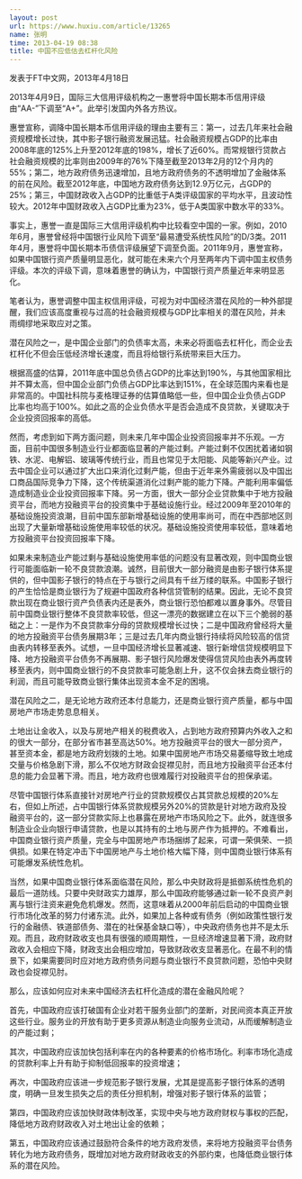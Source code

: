 ```yaml
---
layout: post
url: https://www.huxiu.com/article/13265
name: 张明
time: 2013-04-19 08:38
title: 中国不应低估去杠杆化风险
---
```

发表于FT中文网，2013年4月18日

2013年4月9日，国际三大信用评级机构之一惠誉将中国长期本币信用评级由“AA-”下调至“A+”。此举引发国内外各方热议。

惠誉宣称，调降中国长期本币信用评级的理由主要有三：第一，过去几年来社会融资规模增长过快，其中影子银行融资发展迅猛。社会融资规模占GDP的比率由2008年底的125%上升至2012年底的198%，增长了近60%。而常规银行贷款占社会融资规模的比率则由2009年的76%下降至截至2013年2月的12个月内的55%；第二，地方政府债务迅速增加，且地方政府债务的不透明增加了金融体系的前在风险。截至2012年底，中国地方政府债务达到12.9万亿元，占GDP的25%；第三，中国财政收入占GDP的比重低于A类评级国家的平均水平，且波动性较大。2012年中国财政收入占GDP比重为23%，低于A类国家中数水平的33%。

事实上，惠誉一直是国际三大信用评级机构中比较看空中国的一家。例如，2010年6月，惠誉曾经将中国银行业风险下调至“最易遭受系统性风险”的D/3类。2011年4月，惠誉将中国长期本币债信评级展望下调至负面。2011年9月，惠誉宣称，如果中国银行资产质量明显恶化，就可能在未来六个月至两年内下调中国主权债务评级。本次的评级下调，意味着惠誉的确认为，中国银行资产质量近年来明显恶化。

笔者认为，惠誉调整中国主权信用评级，可视为对中国经济潜在风险的一种外部提醒，我们应该高度重视与过高的社会融资规模与GDP比率相关的潜在风险，并未雨绸缪地采取应对之策。

潜在风险之一，是中国企业部门的负债率太高，未来必将面临去杠杆化，而企业去杠杆化不但会压低经济增长速度，而且将给银行系统带来巨大压力。

根据高盛的估算，2011年底中国总负债占GDP的比率达到190%，与其他国家相比并不算太高，但中国企业部门负债占GDP比率达到151%，在全球范围内来看也是非常高的。中国社科院与麦格理证券的估算值略低一些，但中国企业负债占GDP比率也均高于100%。如此之高的企业负债水平是否会造成不良贷款，关键取决于企业投资回报率的高低。

然而，考虑到如下两方面问题，则未来几年中国企业投资回报率并不乐观。一方面，目前中国很多制造业行业都面临显著的产能过剩。产能过剩不仅困扰着诸如钢铁、水泥、电解铝、玻璃等传统行业，而且也常见于太阳能、风能等新兴产业。过去中国企业可以通过扩大出口来消化过剩产能，但由于近年来外需疲弱以及中国出口商品国际竞争力下降，这个传统渠道消化过剩产能的能力下降。产能利用率偏低造成制造业企业投资回报率下降。另一方面，很大一部分企业贷款集中于地方投融资平台，而地方投融资平台的投资集中于基础设施行业。经过2009年至2010年的基础设施投资浪潮，目前中国东部新增基础设施的使用率尚可，而在中西部地区则出现了大量新增基础设施使用率较低的状况。基础设施投资使用率较低，意味着地方投融资平台投资回报率下降。

如果未来制造业产能过剩与基础设施使用率低的问题没有显著改观，则中国商业银行可能面临新一轮不良贷款浪潮。诚然，目前很大一部分融资是由影子银行体系提供的，但中国影子银行的特点在于与银行之间具有千丝万缕的联系。中国影子银行的产生恰恰是商业银行为了规避中国政府各种信贷管制的结果。因此，无论不良贷款出现在商业银行资产负债表内还是表外，商业银行恐怕都难以置身事外。尽管目前中国商业银行整体不良贷款率较低，但这一漂亮的数据建立在以下三个脆弱的基础之上：一是作为不良贷款率分母的贷款规模增长过快；二是中国政府曾经将大量的地方投融资平台债务展期3年；三是过去几年内商业银行持续将风险较高的信贷由表内转移至表外。试想，一旦中国经济增长显著减速、银行新增信贷规模明显下降、地方投融资平台债务不再展期、影子银行风险爆发使得信贷风险由表外再度转移至表内，则中国商业银行的不良贷款率可能急剧上升，这不仅会抹去商业银行的利润，而且可能导致商业银行集体出现资本金不足的困境。

潜在风险之二，是无论地方政府还本付息能力，还是商业银行资产质量，都与中国房地产市场走势息息相关。

土地出让金收入，以及与房地产相关的税费收入，占到地方政府预算内外收入之和的很大一部分，在部分省市甚至高达50%。地方投融资平台的很大一部分资产，甚至资本金，都是地方政府划拨的土地。如果中国房地产市场交易萎缩导致土地成交量与价格急剧下滑，那么不仅地方财政会捉襟见肘，而且地方投融资平台还本付息的能力会显著下滑。而且，地方政府也很难履行对投融资平台的担保承诺。

尽管中国银行体系直接针对房地产行业的贷款规模仅占其贷款总规模的20%左右，但如上所述，占中国银行体系贷款规模另外20%的贷款是针对地方政府及投融资平台的，这一部分贷款实际上也暴露在房地产市场风险之下。此外，就连很多制造业企业向银行申请贷款，也是以其持有的土地与房产作为抵押的。不难看出，中国商业银行资产质量，完全与中国房地产市场捆绑了起来，可谓一荣俱荣、一损俱损。如果在特定冲击下中国房地产与土地价格大幅下降，则中国商业银行体系有可能爆发系统性危机。

当然，如果中国商业银行体系面临潜在风险，那么中央财政将是抵御系统性危机的最后一道防线。只要中央财政实力雄厚，那么中国政府能够通过新一轮不良资产剥离与银行注资来避免危机爆发。然而，这意味着从2000年前后启动的中国商业银行市场化改革的努力付诸东流。此外，如果加上各种或有债务（例如政策性银行发行的金融债、铁道部债务、潜在的社保基金缺口等），中央政府债务也并不是太乐观。而且，政府财政收支也具有很强的顺周期性，一旦经济增速显著下滑，政府财政收入会相应下降，财政支出会相应增加，导致财政收支显著恶化。在最不利的情景下，如果需要同时应对地方政府债务问题与商业银行不良贷款问题，恐怕中央财政也会捉襟见肘。

那么，应该如何应对未来中国经济去杠杆化造成的潜在金融风险呢？

首先，中国政府应该打破国有企业对若干服务业部门的垄断，对民间资本真正开放这些行业。服务业的开放有助于更多资源从制造业向服务业流动，从而缓解制造业的产能过剩；

其次，中国政府应该加快包括利率在内的各种要素的价格市场化。利率市场化造成的贷款利率上升有助于抑制低回报率的投资增速；

再次，中国政府应该进一步规范影子银行发展，尤其是提高影子银行体系的透明度，明确一旦发生损失之后的责任分担机制，增强对影子银行体系的监管；

第四，中国政府应该加快财政体制改革，实现中央与地方政府财权与事权的匹配，降低地方政府财政收入对土地出让金的依赖；

第五，中国政府应该通过鼓励符合条件的地方政府发债，来将地方投融资平台债务转化为地方政府债务，既增加对地方政府财政收支的外部约束，也降低商业银行体系的潜在风险。


